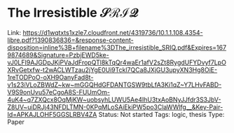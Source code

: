 # The Irresistible $\mathcal{SRIQ}$

Link: https://d1wqtxts1xzle7.cloudfront.net/4319736/10.1.1.108.4354-libre.pdf?1390836836=&response-content-disposition=inline%3B+filename%3DThe_irresistible_SRIQ.pdf&Expires=1679874689&Signature=PzbjEWD5ke-vJ0LFI9AJGDpJKjPVaJdFropQTl8kTqQr4waEr1afV2sZt8RygdUFYDvyf7LpOXRvGetxfw-t2wACLWTzau2jYgE0Ui9Tckl7QCa8JXjGU3upyXN3Hg8OiE-1reTODPoO-oXH9OanyFad8t-v1s23iVLoZBWdZ~kw~mGGQHdGFDANTGSW9tbLfA3Ki1qZ~Y7LHvFABD-V9S9onUvu57eCgoA8S-FUUmOm-4uK4~q7ZXQcx8OqMjKW~uobsyhLUWU5Ae4IhU3txAoBNyJJfdr3S3JbV-Z8UV~uiDRJj43NFDLTMN-0KPqMLoSAiEkiPW5po3ClaWWlfg__&Key-Pair-Id=APKAJLOHF5GGSLRBV4ZA
Status: Not started
Tags: logic, thesis
Type: Paper
